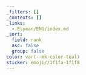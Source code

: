 ```yaml
---
_filters: []
_contexts: []
_links:
  - Elyean/ENG/index.md
_sort:
  field: rank
  asc: false
  group: false
color: var(--mk-color-teal)
sticker: emoji//1f1fa-1f1f8
---
```


